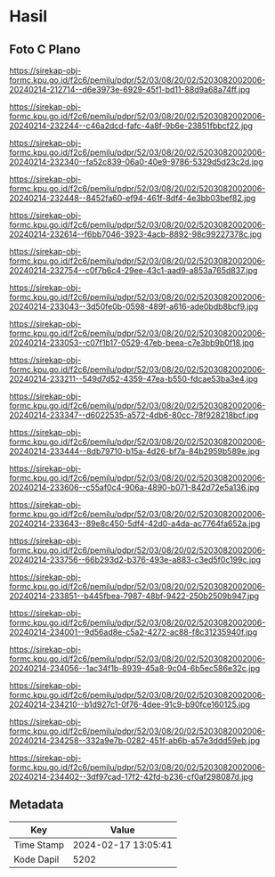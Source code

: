 # Hasil

## Foto C Plano

https://sirekap-obj-formc.kpu.go.id/f2c6/pemilu/pdpr/52/03/08/20/02/5203082002006-20240214-212714--d6e3973e-6929-45f1-bd11-88d9a68a74ff.jpg

https://sirekap-obj-formc.kpu.go.id/f2c6/pemilu/pdpr/52/03/08/20/02/5203082002006-20240214-232244--c46a2dcd-fafc-4a8f-9b6e-23851fbbcf22.jpg

https://sirekap-obj-formc.kpu.go.id/f2c6/pemilu/pdpr/52/03/08/20/02/5203082002006-20240214-232340--fa52c839-06a0-40e9-9786-5329d5d23c2d.jpg

https://sirekap-obj-formc.kpu.go.id/f2c6/pemilu/pdpr/52/03/08/20/02/5203082002006-20240214-232448--8452fa60-ef94-461f-8df4-4e3bb03bef82.jpg

https://sirekap-obj-formc.kpu.go.id/f2c6/pemilu/pdpr/52/03/08/20/02/5203082002006-20240214-232614--f6bb7046-3923-4acb-8892-98c99227378c.jpg

https://sirekap-obj-formc.kpu.go.id/f2c6/pemilu/pdpr/52/03/08/20/02/5203082002006-20240214-232754--c0f7b6c4-29ee-43c1-aad9-a853a765d837.jpg

https://sirekap-obj-formc.kpu.go.id/f2c6/pemilu/pdpr/52/03/08/20/02/5203082002006-20240214-233043--3d50fe0b-0598-489f-a616-ade0bdb8bcf9.jpg

https://sirekap-obj-formc.kpu.go.id/f2c6/pemilu/pdpr/52/03/08/20/02/5203082002006-20240214-233053--c07f1b17-0529-47eb-beea-c7e3bb9b0f18.jpg

https://sirekap-obj-formc.kpu.go.id/f2c6/pemilu/pdpr/52/03/08/20/02/5203082002006-20240214-233211--549d7d52-4359-47ea-b550-fdcae53ba3e4.jpg

https://sirekap-obj-formc.kpu.go.id/f2c6/pemilu/pdpr/52/03/08/20/02/5203082002006-20240214-233347--d6022535-a572-4db6-80cc-78f928218bcf.jpg

https://sirekap-obj-formc.kpu.go.id/f2c6/pemilu/pdpr/52/03/08/20/02/5203082002006-20240214-233444--8db79710-b15a-4d26-bf7a-84b2959b589e.jpg

https://sirekap-obj-formc.kpu.go.id/f2c6/pemilu/pdpr/52/03/08/20/02/5203082002006-20240214-233606--c55af0c4-906a-4890-b071-842d72e5a136.jpg

https://sirekap-obj-formc.kpu.go.id/f2c6/pemilu/pdpr/52/03/08/20/02/5203082002006-20240214-233643--89e8c450-5df4-42d0-a4da-ac7764fa652a.jpg

https://sirekap-obj-formc.kpu.go.id/f2c6/pemilu/pdpr/52/03/08/20/02/5203082002006-20240214-233756--66b293d2-b376-493e-a883-c3ed5f0c199c.jpg

https://sirekap-obj-formc.kpu.go.id/f2c6/pemilu/pdpr/52/03/08/20/02/5203082002006-20240214-233851--b445fbea-7987-48bf-9422-250b2509b947.jpg

https://sirekap-obj-formc.kpu.go.id/f2c6/pemilu/pdpr/52/03/08/20/02/5203082002006-20240214-234001--9d56ad8e-c5a2-4272-ac88-f8c31235940f.jpg

https://sirekap-obj-formc.kpu.go.id/f2c6/pemilu/pdpr/52/03/08/20/02/5203082002006-20240214-234056--1ac34f1b-8939-45a8-9c04-6b5ec586e32c.jpg

https://sirekap-obj-formc.kpu.go.id/f2c6/pemilu/pdpr/52/03/08/20/02/5203082002006-20240214-234210--b1d927c1-0f76-4dee-91c9-b90fce160125.jpg

https://sirekap-obj-formc.kpu.go.id/f2c6/pemilu/pdpr/52/03/08/20/02/5203082002006-20240214-234258--332a9e7b-0282-451f-ab6b-a57e3ddd59eb.jpg

https://sirekap-obj-formc.kpu.go.id/f2c6/pemilu/pdpr/52/03/08/20/02/5203082002006-20240214-234402--3df97cad-17f2-42fd-b236-cf0af298087d.jpg


## Metadata

| Key        | Value               |
| ---------- | ------------------- |
| Time Stamp | 2024-02-17 13:05:41 |
| Kode Dapil | 5202                |



